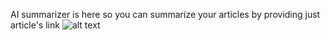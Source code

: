 AI summarizer is here so you can summarize your articles by providing just article's link
![alt text](https://user-images.githubusercontent.com/81036521/233821119-96fc58cf-2551-4661-a6de-b885a129487c.JPG)
